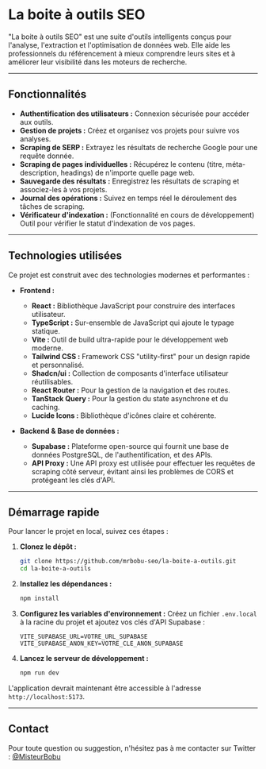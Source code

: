 # La boite à outils SEO

"La boite à outils SEO" est une suite d'outils intelligents conçus pour l'analyse, l'extraction et l'optimisation de données web.
Elle aide les professionnels du référencement à mieux comprendre leurs sites et à améliorer leur visibilité dans les moteurs de recherche.

---

## Fonctionnalités

- **Authentification des utilisateurs :** Connexion sécurisée pour accéder aux outils.
- **Gestion de projets :** Créez et organisez vos projets pour suivre vos analyses.
- **Scraping de SERP :** Extrayez les résultats de recherche Google pour une requête donnée.
- **Scraping de pages individuelles :** Récupérez le contenu (titre, méta-description, headings) de n'importe quelle page web.
- **Sauvegarde des résultats :** Enregistrez les résultats de scraping et associez-les à vos projets.
- **Journal des opérations :** Suivez en temps réel le déroulement des tâches de scraping.
- **Vérificateur d'indexation :** (Fonctionnalité en cours de développement) Outil pour vérifier le statut d'indexation de vos pages.

---

## Technologies utilisées

Ce projet est construit avec des technologies modernes et performantes :

- **Frontend :**
  - **React :** Bibliothèque JavaScript pour construire des interfaces utilisateur.
  - **TypeScript :** Sur-ensemble de JavaScript qui ajoute le typage statique.
  - **Vite :** Outil de build ultra-rapide pour le développement web moderne.
  - **Tailwind CSS :** Framework CSS "utility-first" pour un design rapide et personnalisé.
  - **Shadcn/ui :** Collection de composants d'interface utilisateur réutilisables.
  - **React Router :** Pour la gestion de la navigation et des routes.
  - **TanStack Query :** Pour la gestion du state asynchrone et du caching.
  - **Lucide Icons :** Bibliothèque d'icônes claire et cohérente.

- **Backend & Base de données :**
  - **Supabase :** Plateforme open-source qui fournit une base de données PostgreSQL, de l'authentification, et des APIs.
  - **API Proxy :** Une API proxy est utilisée pour effectuer les requêtes de scraping côté serveur, évitant ainsi les problèmes de CORS et protégeant les clés d'API.

---

## Démarrage rapide

Pour lancer le projet en local, suivez ces étapes :

1.  **Clonez le dépôt :**
    ```bash
    git clone https://github.com/mrbobu-seo/la-boite-a-outils.git
    cd la-boite-a-outils
    ```

2.  **Installez les dépendances :**
    ```bash
    npm install
    ```

3.  **Configurez les variables d'environnement :**
    Créez un fichier `.env.local` à la racine du projet et ajoutez vos clés d'API Supabase :
    ```
    VITE_SUPABASE_URL=VOTRE_URL_SUPABASE
    VITE_SUPABASE_ANON_KEY=VOTRE_CLE_ANON_SUPABASE
    ```

4.  **Lancez le serveur de développement :**
    ```bash
    npm run dev
    ```

L'application devrait maintenant être accessible à l'adresse `http://localhost:5173`.

---

## Contact

Pour toute question ou suggestion, n'hésitez pas à me contacter sur Twitter : [@MisteurBobu](https://x.com/MisteurBobu)